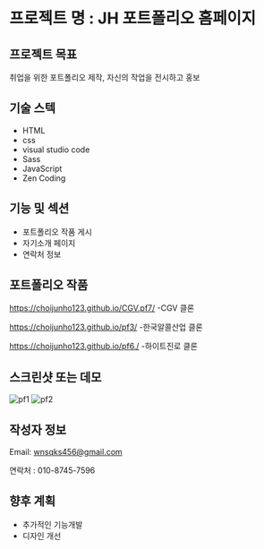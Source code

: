 # 프로젝트 명 : JH 포트폴리오 홈페이지

## 프로젝트 목표
취업을 위한 포트폴리오 제작, 자신의 작업을 전시하고 홍보

## 기술 스텍
- HTML
- css
- visual studio code
- Sass
- JavaScript
- Zen Coding

## 기능 및 섹션
- 포트폴리오 작품 게시
- 자기소개 페이지
- 연락처 정보

## 포트폴리오 작품
https://choijunho123.github.io/CGV.pf7/
-CGV 클론

https://choijunho123.github.io/pf3/
-한국알콜산업 클론

https://choijunho123.github.io/pf6./
-하이트진로 클론

## 스크린샷 또는 데모
![pf1](https://github.com/choijunho123/Last.pf/assets/142555230/f650df7e-ec67-4b61-bb55-d0ba03bc24f5)
![pf2](https://github.com/choijunho123/Last.pf/assets/142555230/e6cdc5de-4de3-4dd9-be0c-8e6f91989aeb)


## 작성자 정보
Email: wnsqks456@gmail.com

연락처 : 010-8745-7596

## 향후 계획
- 추가적인 기능개발
- 디자인 개선
